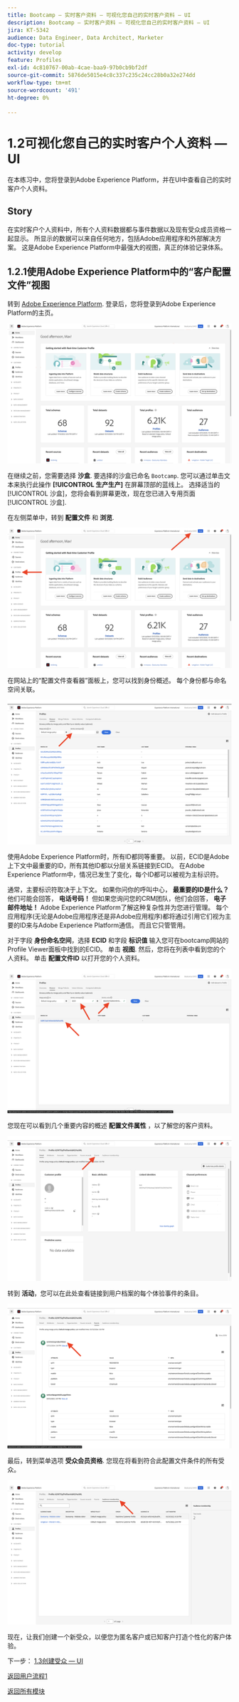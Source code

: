 ```yaml
---
title: Bootcamp — 实时客户资料 — 可视化您自己的实时客户资料 — UI
description: Bootcamp — 实时客户资料 — 可视化您自己的实时客户资料 — UI
jira: KT-5342
audience: Data Engineer, Data Architect, Marketer
doc-type: tutorial
activity: develop
feature: Profiles
exl-id: 4c810767-00ab-4cae-baa9-97b0cb9bf2df
source-git-commit: 5876de5015e4c8c337c235c24cc28b0a32e274dd
workflow-type: tm+mt
source-wordcount: '491'
ht-degree: 0%

---
```


# 1.2可视化您自己的实时客户个人资料 — UI

在本练习中，您将登录到Adobe Experience Platform，并在UI中查看自己的实时客户个人资料。

## Story

在实时客户个人资料中，所有个人资料数据都与事件数据以及现有受众成员资格一起显示。 所显示的数据可以来自任何地方，包括Adobe应用程序和外部解决方案。 这是Adobe Experience Platform中最强大的视图，真正的体验记录体系。

## 1.2.1使用Adobe Experience Platform中的“客户配置文件”视图

转到 [Adobe Experience Platform](https://experience.adobe.com/platform). 登录后，您将登录到Adobe Experience Platform的主页。

![数据获取](./images/home.png)

在继续之前，您需要选择 **沙盒**. 要选择的沙盒已命名 ``Bootcamp``. 您可以通过单击文本来执行此操作 **[!UICONTROL 生产生产]** 在屏幕顶部的蓝线上。 选择适当的 [!UICONTROL 沙盒]，您将会看到屏幕更改，现在您已进入专用页面 [!UICONTROL 沙盒].



在左侧菜单中，转到 **配置文件** 和 **浏览**.

![客户配置文件](./images/homemenu.png)

在网站上的“配置文件查看器”面板上，您可以找到身份概述。 每个身份都与命名空间关联。

![客户配置文件](./images/identities.png)




使用Adobe Experience Platform时，所有ID都同等重要。 以前，ECID是Adobe上下文中最重要的ID，所有其他ID都以分层关系链接到ECID。 在Adobe Experience Platform中，情况已发生了变化，每个ID都可以被视为主标识符。

通常，主要标识符取决于上下文。 如果你问你的呼叫中心， **最重要的ID是什么？** 他们可能会回答， **电话号码！** 但如果您询问您的CRM团队，他们会回答， **电子邮件地址！**  Adobe Experience Platform了解这种复杂性并为您进行管理。 每个应用程序(无论是Adobe应用程序还是非Adobe应用程序)都将通过引用它们视为主要的ID来与Adobe Experience Platform通信。 而且它只管管用。

对于字段 **身份命名空间**，选择 **ECID** 和字段 **标识值** 输入您可在bootcamp网站的Profile Viewer面板中找到的ECID。 单击 **视图**. 然后，您将在列表中看到您的个人资料。 单击 **配置文件ID** 以打开您的个人资料。

![客户配置文件](./images/popupecid.png)

您现在可以看到几个重要内容的概述 **配置文件属性** ，以了解您的客户资料。

![客户配置文件](./images/profile.png)

转到 **活动**，您可以在此处查看链接到用户档案的每个体验事件的条目。

![客户配置文件](./images/profileee.png)

最后，转到菜单选项 **受众会员资格**. 您现在将看到符合此配置文件条件的所有受众。

![客户配置文件](./images/profileseg.png)

现在，让我们创建一个新受众，以便您为匿名客户或已知客户打造个性化的客户体验。

下一步： [1.3创建受众 — UI](./ex3.md)

[返回用户流程1](./uc1.md)

[返回所有模块](../../overview.md)
